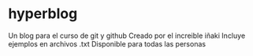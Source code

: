 # hyperblog
Un blog para el curso de git y github
Creado por el increible iñaki
Incluye ejemplos en archivos .txt
		Disponible para todas las personas
